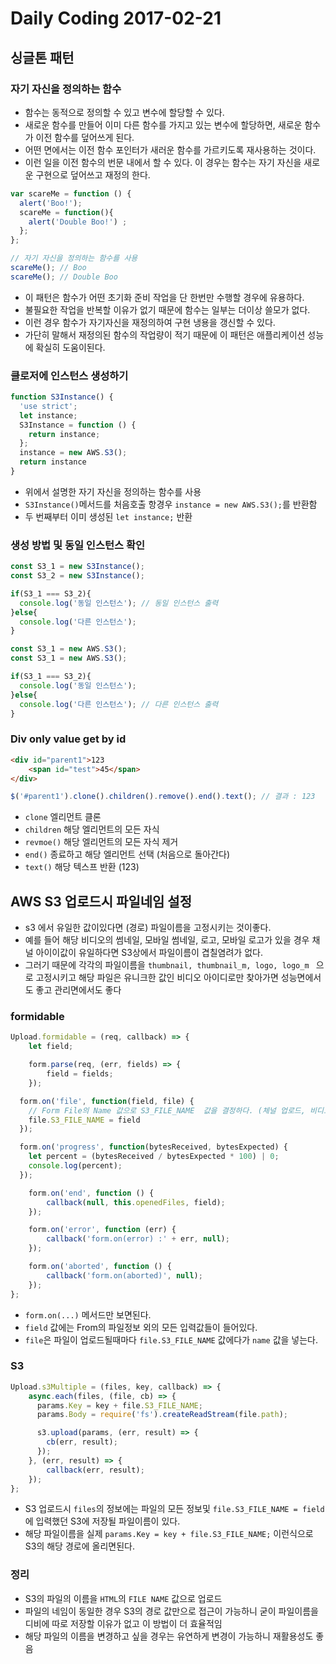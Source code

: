 # Daily Coding 2017-02-21

## 싱글톤 패턴

### 자기 자신을 정의하는 함수

- 함수는 동적으로 정의할 수 있고 변수에 할당할 수 있다.
- 새로운 함수를 만들어 이미 다른 함수를 가지고 있는 변수에 할당하면, 새로운 함수가 이전 함수를 덮어쓰게 된다.
- 어떤 면에서는 이전 함수 포인터가 새러운 함수를 가르키도록 재사용하는 것이다.
- 이런 일을 이전 함수의 번문 내에서 할 수 있다. 이 경우는 함수는 자기 자신을 새로운 구현으로 덮어쓰고 재정의 한다.

```javascript
var scareMe = function () {
  alert('Boo!');
  scareMe = function(){
    alert('Double Boo!') ;
  };
};

// 자기 자신을 정의하는 함수를 사용
scareMe(); // Boo
scareMe(); // Double Boo
```

- 이 패턴은 함수가 어떤 초기화 준비 작업을 단 한번만 수행할 경우에 유용하다.
- 불필요한 작업을 반복할 이유가 없기 때문에 함수는 일부는 더이상 쓸모가 없다.
- 이런 경우 함수가 자기자신을 재정의하여 구현 냉용을 갱신할 수 있다.
- 가단히 말해서 재정의된 함수의 작업량이 적기 때문에 이 패턴은 애플리케이션 성능에 확실히 도움이된다.


### 클로저에 인스턴스 생성하기
```javascript
function S3Instance() {
  'use strict';
  let instance;
  S3Instance = function () {
    return instance;
  };
  instance = new AWS.S3();
  return instance
}
```
* 위에서 설명한 자기 자신을 정의하는 함수를 사용
* `S3Instance()`메서드를 처음호출 항경우 `instance = new AWS.S3();`를 반환함
* 두 번째부터 이미 생성된 `let instance;` 반환

### 생성 방법 및 동일 인스턴스 확인
```javascript
const S3_1 = new S3Instance();
const S3_2 = new S3Instance();

if(S3_1 === S3_2){
  console.log('동일 인스턴스'); // 동일 인스턴스 출력
}else{
  console.log('다른 인스턴스');
}

const S3_1 = new AWS.S3();
const S3_1 = new AWS.S3();

if(S3_1 === S3_2){
  console.log('동일 인스턴스');
}else{
  console.log('다른 인스턴스'); // 다른 인스턴스 출력
}
```


### Div  only value get by id
```html
<div id="parent1">123
	<span id="test">45</span>
</div>
```

```javascript
$('#parent1').clone().children().remove().end().text(); // 결과 : 123
```


* `clone` 엘리먼트 클론
* `children` 해당 엘리먼트의 모든 자식
* `revmoe()` 해당 엘리먼트의 모든 자식 제거
* `end()` 종료하고 해당 엘리먼트 선택 (처음으로 돌아간다)
* `text()` 해당 텍스프 반환 (123)



## AWS S3 업로드시 파일네임 설정
* s3 에서 유일한 값이있다면 (경로) 파일이름을 고정시키는 것이좋다.
* 예를 들어 해당 비디오의 썸네일, 모바일 썸네일, 로고, 모바일 로고가 있을 경우 채널 아이이값이 유일하다면 S3상에서 파일이름이 겹칠염려가 없다.
* 그러기 때문에 각각의 파일이름을 `thumbnail, thumbnail_m, logo, logo_m ` 으로 고정시키고 해당 파일은 유니크한 값인 비디오 아이디로만 찾아가면 성능면에서도 좋고 관리면에서도 좋다


### formidable
```javascript
Upload.formidable = (req, callback) => {
	let field;

	form.parse(req, (err, fields) => {
		field = fields;
	});

  form.on('file', function(field, file) {
    // Form File의 Name 값으로 S3_FILE_NAME  값을 결정하다. (체널 업로드, 비디오 업로드에 사용)
    file.S3_FILE_NAME = field
  });

  form.on('progress', function(bytesReceived, bytesExpected) {
    let percent = (bytesReceived / bytesExpected * 100) | 0;
    console.log(percent);
  });

	form.on('end', function () {
		callback(null, this.openedFiles, field);
	});

	form.on('error', function (err) {
		callback('form.on(error) :' + err, null);
	});

	form.on('aborted', function () {
		callback('form.on(aborted)', null);
	});
};
```
* `form.on(...)` 메서드만 보면된다.
* `field` 값에는 From의 파일정보 외의 모든 입력값들이 들어있다.
* `file`은 파일이 업로드될때마다 `file.S3_FILE_NAME` 값에다가 `name` 값을 넣는다.


### S3
```javascript
Upload.s3Multiple = (files, key, callback) => {
	async.each(files, (file, cb) => {
      params.Key = key + file.S3_FILE_NAME;
      params.Body = require('fs').createReadStream(file.path);

      s3.upload(params, (err, result) => {
        cb(err, result);
      });
	}, (err, result) => {
		callback(err, result);
	});
};
```

* S3 업로드시 `files`의 정보에는 파일의 모든 정보및 `file.S3_FILE_NAME = field`에 입력했던 S3에 저장될 파일이름이 있다.
* 해당 파일이름을 실제 `params.Key = key + file.S3_FILE_NAME;` 이런식으로 S3의 해당 경로에 올리면된다.

### 정리
* S3의 파일의 이름을 `HTML`의 `FILE NAME` 값으로 업로드
* 파일의 네임이 동일한 경우 S3의 경로 값만으로 접근이 가능하니 굳이 파일이름을 디비에 따로 저장할 이유가 없고 이 방법이 더 효율적임
* 해당 파일의 이름을 변경하고 싶을 경우는 유연하게 변경이 가능하니 재활용성도 좋음
